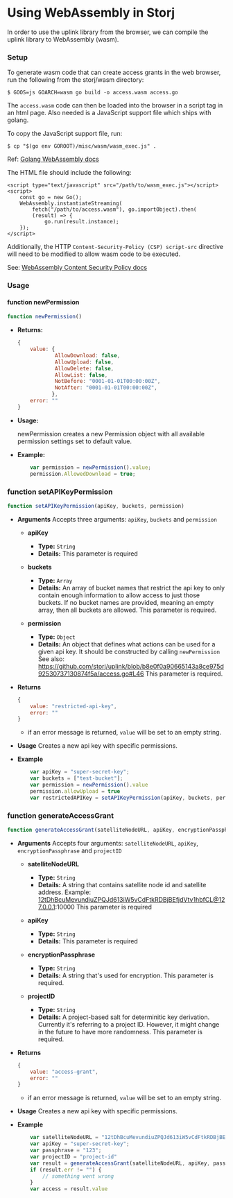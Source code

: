 # Using WebAssembly in Storj

In order to use the uplink library from the browser, we can compile the uplink library to WebAssembly (wasm).

### Setup

To generate wasm code that can create access grants in the web browser, run the following from the storj/wasm directory:
```
$ GOOS=js GOARCH=wasm go build -o access.wasm access.go
```

The `access.wasm` code can then be loaded into the browser in a script tag in an html page. Also needed is a JavaScript support file which ships with golang.

To copy the JavaScript support file, run:
```
$ cp "$(go env GOROOT)/misc/wasm/wasm_exec.js" .
```
Ref: [Golang WebAssembly docs](https://github.com/golang/go/wiki/WebAssembly)

The HTML file should include the following:
```
<script type="text/javascript" src="/path/to/wasm_exec.js"></script>
<script>
    const go = new Go();
    WebAssembly.instantiateStreaming(
        fetch("/path/to/access.wasm"), go.importObject).then(
        (result) => {
            go.run(result.instance);
    });
</script>
```

Additionally, the HTTP `Content-Security-Policy (CSP) script-src` directive will need to be modified to allow wasm code to be executed.

See: [WebAssembly Content Security Policy docs](https://github.com/WebAssembly/content-security-policy/blob/master/proposals/CSP.md)

### Usage

#### function newPermission

```js
function newPermission()
```
- **Returns:**

    ```js
    {
        value: {
                AllowDownload: false,
                AllowUpload: false,
                AllowDelete: false,
                AllowList: false,
                NotBefore: "0001-01-01T00:00:00Z",
                NotAfter: "0001-01-01T00:00:00Z",
               },
        error: ""
    }
    ```

- **Usage:**

    newPermission creates a new Permission object with all available permission settings set to default value.

- **Example:**

    ```js
        var permission = newPermission().value;
        permission.AllowedDownload = true;
    ```


### function setAPIKeyPermission

```js
function setAPIKeyPermission(apiKey, buckets, permission)

```

- **Arguments**
    Accepts three arguments: `apiKey`, `buckets` and `permission`

    - **apiKey**
        - **Type:** `String`
        - **Details:**
            This parameter is required

    - **buckets**
        - **Type:** `Array`
        - **Details:**
            An array of bucket names that restrict the api key to only contain enough information to allow access to just those buckets.
            If no bucket names are provided, meaning an empty array, then all buckets are allowed.
            This parameter is required.

    - **permission**
        - **Type:** `Object`
        - **Details:**
            An object that defines what actions can be used for a given api key.
            It should be constructed by calling `newPermission`
            See also: https://github.com/storj/uplink/blob/b8e0f0a90665143a8ce975d92530737130874f5a/access.go#L46
            This parameter is required.

- **Returns**
    ```js
    {
        value: "restricted-api-key",
        error: ""
    }
    ```
    - if an error message is returned, `value` will be set to an empty string.

- **Usage**
    Creates a new api key with specific permissions.

- **Example**
    ```js
        var apiKey = "super-secret-key";
        var buckets = ["test-bucket"];
        var permission = newPermission().value
        permission.allowUpload = true
        var restrictedAPIKey = setAPIKeyPermission(apiKey, buckets, permission)
    ```

### function generateAccessGrant

```js
function generateAccessGrant(satelliteNodeURL, apiKey, encryptionPassphrase, projectID)

```

- **Arguments**
    Accepts four arguments: `satelliteNodeURL`, `apiKey`, `encryptionPassphrase` and `projectID`

    - **satelliteNodeURL**
        - **Type:** `String`
        - **Details:**
            A string that contains satellite node id and satellite address.
            Example: 12tDhBcuMevundiuZPQJd613iW5vCdFtkRDBjBEfjdVtv1hbfCL@127.0.0.1:10000
            This parameter is required

    - **apiKey**
        - **Type:** `String`
        - **Details:**
            This parameter is required

    - **encryptionPassphrase**
        - **Type:** `String`
        - **Details:**
            A string that's used for encryption.
            This parameter is required.

    - **projectID**
        - **Type:** `String`
        - **Details:**
            A project-based salt for determinitic key derivation.
            Currently it's referring to a project ID. However, it might change in the future to have more randomness.
            This parameter is required.

- **Returns**
    ```js
    {
        value: "access-grant",
        error: ""
    }
    ```
    - if an error message is returned, `value` will be set to an empty string.

- **Usage**
    Creates a new api key with specific permissions.

- **Example**
    ```js
        var satelliteNodeURL = "12tDhBcuMevundiuZPQJd613iW5vCdFtkRDBjBEfjdVtv1hbfCL@127.0.0.1:10000"
        var apiKey = "super-secret-key";
        var passphrase = "123";
        var projectID = "project-id"
        var result = generateAccessGrant(satelliteNodeURL, apiKey, passphrase, projectID);
        if (result.err != "") {
            // something went wrong
        }
        var access = result.value
    ```
